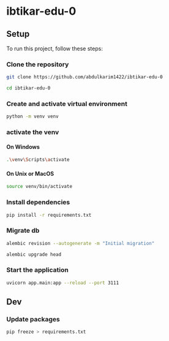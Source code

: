 # ibtikar-edu-0

## Setup
To run this project, follow these steps:

### Clone the repository
```bash
git clone https://github.com/abdulkarim1422/ibtikar-edu-0
```
```bash
cd ibtikar-edu-0
```

### Create and activate virtual environment
```bash
python -m venv venv
```
### activate the venv
#### On Windows
```bash
.\venv\Scripts\activate
```
#### On Unix or MacOS
```bash
source venv/bin/activate
```

### Install dependencies
```bash
pip install -r requirements.txt
```


### Migrate db
```bash
alembic revision --autogenerate -m "Initial migration"
```
```bash
alembic upgrade head
```

### Start the application
```bash
uvicorn app.main:app --reload --port 3111
```


## Dev
### Update packages
```bash
pip freeze > requirements.txt
```
